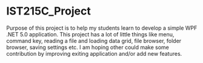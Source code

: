 # IST215C_Project
Purpose of this project is to help my students learn to develop a simple WPF .NET 5.0 application. This project has a lot of little things like menu, command key, reading a file and loading data grid, file browser, folder browser, saving settings etc. I am hoping other could make some contribution by improving exiting application and/or add new features.
